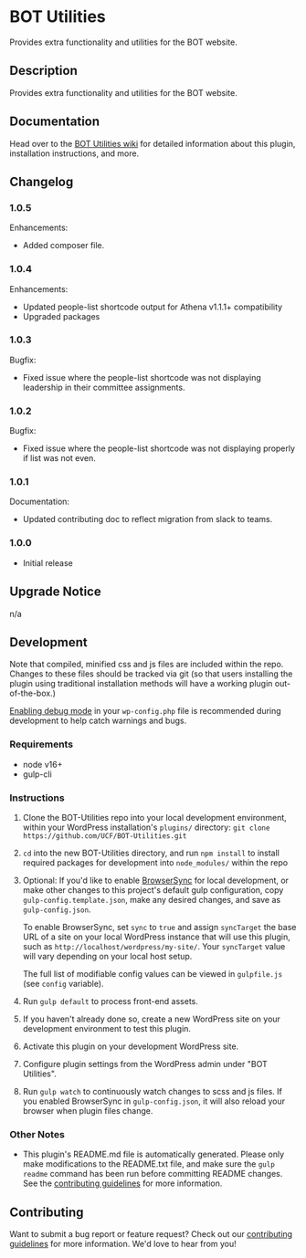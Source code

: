 # BOT Utilities #

Provides extra functionality and utilities for the BOT website.


## Description ##

Provides extra functionality and utilities for the BOT website.


## Documentation ##

Head over to the [BOT Utilities wiki](https://github.com/UCF/BOT-Utilities/wiki) for detailed information about this plugin, installation instructions, and more.


## Changelog ##

### 1.0.5 ###
Enhancements:
* Added composer file.

### 1.0.4 ###
Enhancements:
* Updated people-list shortcode output for Athena v1.1.1+ compatibility
* Upgraded packages

### 1.0.3 ###
Bugfix:
* Fixed issue where the people-list shortcode was not displaying leadership in their committee assignments.

### 1.0.2 ###
Bugfix:
* Fixed issue where the people-list shortcode was not displaying properly if list was not even.

### 1.0.1 ###
Documentation:
* Updated contributing doc to reflect migration from slack to teams.

### 1.0.0 ###
* Initial release


## Upgrade Notice ##

n/a


## Development ##

Note that compiled, minified css and js files are included within the repo.  Changes to these files should be tracked via git (so that users installing the plugin using traditional installation methods will have a working plugin out-of-the-box.)

[Enabling debug mode](https://codex.wordpress.org/Debugging_in_WordPress) in your `wp-config.php` file is recommended during development to help catch warnings and bugs.

### Requirements ###
* node v16+
* gulp-cli

### Instructions ###
1. Clone the BOT-Utilities repo into your local development environment, within your WordPress installation's `plugins/` directory: `git clone https://github.com/UCF/BOT-Utilities.git`
2. `cd` into the new BOT-Utilities directory, and run `npm install` to install required packages for development into `node_modules/` within the repo
3. Optional: If you'd like to enable [BrowserSync](https://browsersync.io) for local development, or make other changes to this project's default gulp configuration, copy `gulp-config.template.json`, make any desired changes, and save as `gulp-config.json`.

    To enable BrowserSync, set `sync` to `true` and assign `syncTarget` the base URL of a site on your local WordPress instance that will use this plugin, such as `http://localhost/wordpress/my-site/`.  Your `syncTarget` value will vary depending on your local host setup.

    The full list of modifiable config values can be viewed in `gulpfile.js` (see `config` variable).
3. Run `gulp default` to process front-end assets.
4. If you haven't already done so, create a new WordPress site on your development environment to test this plugin.
5. Activate this plugin on your development WordPress site.
6. Configure plugin settings from the WordPress admin under "BOT Utilities".
7. Run `gulp watch` to continuously watch changes to scss and js files. If you enabled BrowserSync in `gulp-config.json`, it will also reload your browser when plugin files change.

### Other Notes ###
* This plugin's README.md file is automatically generated. Please only make modifications to the README.txt file, and make sure the `gulp readme` command has been run before committing README changes.  See the [contributing guidelines](https://github.com/UCF/BOT-Utilities/blob/master/CONTRIBUTING.md) for more information.


## Contributing ##

Want to submit a bug report or feature request?  Check out our [contributing guidelines](https://github.com/UCF/BOT-Utilities/blob/master/CONTRIBUTING.md) for more information.  We'd love to hear from you!

